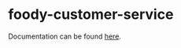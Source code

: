 # foody-customer-service

Documentation can be found [here](https://github.com/dhyaniarun1993/foody-documentation "Foody documentation"). 